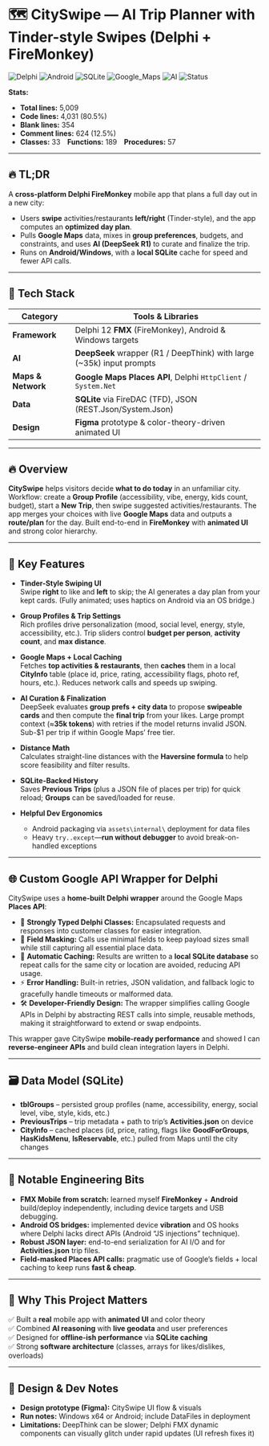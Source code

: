 # 🗺️ CitySwipe — AI Trip Planner with Tinder-style Swipes (Delphi + FireMonkey)
![Delphi](https://img.shields.io/badge/Delphi-12%20FMX-blue?style=for-the-badge)
![Android](https://img.shields.io/badge/Android-Mobile%20App-brightgreen?style=for-the-badge&logo=android)
![SQLite](https://img.shields.io/badge/SQLite-Embedded%20DB-003B57?style=for-the-badge&logo=sqlite)
![Google_Maps](https://img.shields.io/badge/Google%20Maps-Places%20API-red?style=for-the-badge&logo=googlemaps)
![AI](https://img.shields.io/badge/AI-DeepSeek%20R1-orange?style=for-the-badge)
![Status](https://img.shields.io/badge/Status-Prototype-yellow?style=for-the-badge)

**Stats:**

- **Total lines:** 5,009
- **Code lines:** 4,031 (80.5%)
- **Blank lines:** 354  
- **Comment lines:** 624 (12.5%)  
- **Classes:** 33 **Functions:** 189 **Procedures:** 57

---

## 🔥 TL;DR

A **cross-platform Delphi FireMonkey** mobile app that plans a full day out in a new city:  
- Users **swipe** activities/restaurants **left/right** (Tinder-style), and the app computes an **optimized day plan**.  
- Pulls **Google Maps** data, mixes in **group preferences**, budgets, and constraints, and uses **AI (DeepSeek R1)** to curate and finalize the trip.  
- Runs on **Android/Windows**, with a **local SQLite** cache for speed and fewer API calls.
---

## 🧩 Tech Stack

| Category            | Tools & Libraries                                                    |
|--------------------|-------------------                                                    |
| **Framework**      | Delphi 12 **FMX** (FireMonkey), Android & Windows targets             |
| **AI**             | **DeepSeek** wrapper (R1 / DeepThink) with large (~35k) input prompts |
| **Maps & Network** | **Google Maps Places API**, Delphi `HttpClient` / `System.Net`        |
| **Data**           | **SQLite** via FireDAC (TFD), JSON (REST.Json/System.Json)            |
| **Design**         | **Figma** prototype & color-theory-driven animated UI                 |

---

## 🔥 Overview

**CitySwipe** helps visitors decide **what to do today** in an unfamiliar city.  
Workflow: create a **Group Profile** (accessibility, vibe, energy, kids count, budget), start a **New Trip**, then swipe suggested activities/restaurants. The app merges your choices with live **Google Maps** data and outputs a **route/plan** for the day. Built end-to-end in **FireMonkey** with **animated UI** and strong color hierarchy.

---

## 🎥 Key Features

- **Tinder-Style Swiping UI**  
  Swipe **right** to like and **left** to skip; the AI generates a day plan from your kept cards. (Fully animated; uses haptics on Android via an OS bridge.)

- **Group Profiles & Trip Settings**  
  Rich profiles drive personalization (mood, social level, energy, style, accessibility, etc.). Trip sliders control **budget per person**, **activity count**, and **max distance**.

- **Google Maps + Local Caching**  
  Fetches **top activities & restaurants**, then **caches** them in a local **CityInfo** table (place id, price, rating, accessibility flags, photo ref, hours, etc.). Reduces network calls and speeds up swiping.

- **AI Curation & Finalization**  
  DeepSeek evaluates **group prefs + city data** to propose **swipeable cards** and then compute the **final trip** from your likes. Large prompt context (≈**35k tokens**) with retries if the model returns invalid JSON. Sub-$1 per trip if within Google Maps’ free tier.

- **Distance Math**  
  Calculates straight-line distances with the **Haversine formula** to help score feasibility and filter results.

- **SQLite-Backed History**  
  Saves **Previous Trips** (plus a JSON file of places per trip) for quick reload; **Groups** can be saved/loaded for reuse.

- **Helpful Dev Ergonomics**  
  - Android packaging via `assets\internal\` deployment for data files  
  - Heavy `try..except`—**run without debugger** to avoid break-on-handled exceptions  

---

## 🌐 Custom Google API Wrapper for Delphi

CitySwipe uses a **home-built Delphi wrapper** around the Google Maps **Places API**:  
- 🚀 **Strongly Typed Delphi Classes:** Encapsulated requests and responses into customer classes for easier integration.  
- 🧩 **Field Masking:** Calls use minimal fields to keep payload sizes small while still capturing all essential place data.  
- 🔄 **Automatic Caching:** Results are written to a **local SQLite database** so repeat calls for the same city or location are avoided, reducing API usage.  
- ⚡ **Error Handling:** Built-in retries, JSON validation, and fallback logic to gracefully handle timeouts or malformed data.  
- 🛠️ **Developer-Friendly Design:** The wrapper simplifies calling Google APIs in Delphi by abstracting REST calls into simple, reusable methods, making it straightforward to extend or swap endpoints.

This wrapper gave CitySwipe **mobile-ready performance** and showed I can **reverse-engineer APIs** and build clean integration layers in Delphi.

---

## 🗃️ Data Model (SQLite)

- **tblGroups** – persisted group profiles (name, accessibility, energy, social level, vibe, style, kids, etc.)  
- **PreviousTrips** – trip metadata + path to trip’s **Activities.json** on device  
- **CityInfo** – cached places (id, price, rating, flags like **GoodForGroups**, **HasKidsMenu**, **IsReservable**, etc.) pulled from Maps until the city changes  

---

## 🧠 Notable Engineering Bits

- **FMX Mobile from scratch:** learned myself **FireMonkey** + **Android** build/deploy independently, including device targets and USB debugging.
- **Android OS bridges:** implemented device **vibration** and OS hooks where Delphi lacks direct APIs (Android “JS injections” technique).
- **Robust JSON layer:** end-to-end serialization for AI I/O and for **Activities.json** trip files.
- **Field-masked Places API calls:** pragmatic use of Google’s fields + local caching to keep runs **fast & cheap**.

---

## 🎯 Why This Project Matters

✅ Built a **real** mobile app with **animated UI** and color theory  
✅ Combined **AI reasoning** with **live geodata** and user preferences  
✅ Designed for **offline-ish performance** via **SQLite caching**  
✅ Strong **software architecture** (classes, arrays for likes/dislikes, overloads)  

---

## 🔗 Design & Dev Notes

- **Design prototype (Figma):** CitySwipe UI flow & visuals  
- **Run notes:** Windows x64 or Android; include DataFiles in deployment  
- **Limitations:** DeepThink can be slower; Delphi FMX dynamic components can visually glitch under rapid updates (UI refresh fixes it) 
